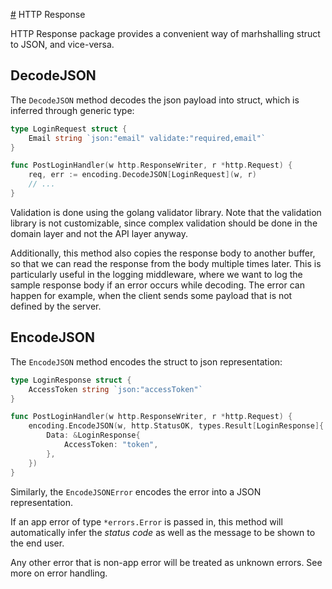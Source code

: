 [#](#) HTTP Response

HTTP Response package provides a convenient way of marhshalling struct to JSON, and vice-versa.


## DecodeJSON

The `DecodeJSON` method decodes the json payload into struct, which is inferred through generic type:

```go
type LoginRequest struct {
	Email string `json:"email" validate:"required,email"`
}

func PostLoginHandler(w http.ResponseWriter, r *http.Request) {
	req, err := encoding.DecodeJSON[LoginRequest](w, r)
	// ...
}
```

Validation is done using the golang validator library. Note that the validation library is not customizable, since complex validation should be done in the domain layer and not the API layer anyway.


Additionally, this method also copies the response body to another buffer, so that we can read the response from the body multiple times later. This is particularly useful in the logging middleware, where we want to log the sample response body if an error occurs while decoding. The error can happen for example, when the client sends some payload that is not defined by the server.


## EncodeJSON

The `EncodeJSON` method encodes the struct to json representation:


```go
type LoginResponse struct {
	AccessToken string `json:"accessToken"`
}

func PostLoginHandler(w http.ResponseWriter, r *http.Request) {
	encoding.EncodeJSON(w, http.StatusOK, types.Result[LoginResponse]{
		Data: &LoginResponse{
			AccessToken: "token",
		},
	})
}
```


Similarly, the `EncodeJSONError` encodes the error into a JSON representation.

If an app error of type `*errors.Error` is passed in, this method will automatically infer the _status code_ as well as the message to be shown to the end user.

Any other error that is non-app error will be treated as unknown errors. See more on error handling.
